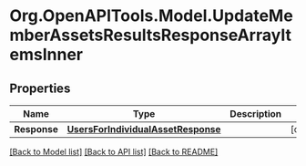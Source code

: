 # Org.OpenAPITools.Model.UpdateMemberAssetsResultsResponseArrayItemsInner

## Properties

Name | Type | Description | Notes
------------ | ------------- | ------------- | -------------
**Response** | [**UsersForIndividualAssetResponse**](UsersForIndividualAssetResponse.md) |  | [optional] 

[[Back to Model list]](../README.md#documentation-for-models) [[Back to API list]](../README.md#documentation-for-api-endpoints) [[Back to README]](../README.md)

